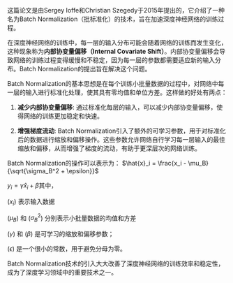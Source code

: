 这篇论文是由Sergey Ioffe和Christian Szegedy于2015年提出的，它介绍了一种名为Batch Normalization（批标准化）的技术，旨在加速深度神经网络的训练过程。

在深度神经网络的训练中，每一层的输入分布可能会随着网络的训练而发生变化，这种现象称为**内部协变量偏移（Internal Covariate Shift）**。内部协变量偏移会导致网络的训练过程变得缓慢和不稳定，因为每一层的参数都需要适应新的输入分布。Batch Normalization的提出旨在解决这个问题。

Batch Normalization的基本思想是在每个训练小批量数据的过程中，对网络中每一层的输入进行标准化处理，使其具有零均值和单位方差。这样做的好处有两点：

1. **减少内部协变量偏移**: 通过标准化每层的输入，可以减少内部协变量偏移，使得网络的训练更加稳定和快速。

2. **增强梯度流动**: Batch Normalization引入了额外的可学习参数，用于对标准化后的数据进行缩放和偏移操作。这些参数允许网络自行学习每一层输入的最佳缩放和偏移，从而增强了梯度的流动，有助于更深层次的网络训练。

Batch Normalization的操作可以表示为：
$\hat{x}_i = \frac{x_i - \mu_B}{\sqrt{\sigma_B^2 + \epsilon}}$​

$y_i = \gamma \hat{x}_i + \beta$​
其中，

\($x_i$\) 表示输入数据

\($\mu_B$\) 和 \($\sigma_B^2$\) 分别表示小批量数据的均值和方差

\($\gamma$\) 和 \($\beta$\) 是可学习的缩放和偏移参数；

($\epsilon$\) 是一个很小的常数，用于避免分母为零。

Batch Normalization技术的引入大大改善了深度神经网络的训练效率和稳定性，成为了深度学习领域中的重要技术之一。